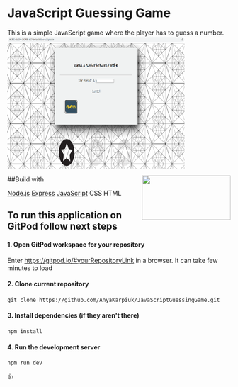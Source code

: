 # JavaScript Guessing Game
This is a simple JavaScript game where the player has to guess a number. 
<img align="center" width="400" height="300" src="1.png">

##Build with
<img align="right" width="200" height="100" src="https://i.morioh.com/8c8203b86e.png">

[Node.js](https://nodejs.org/en/)
[Express](https://expressjs.com/)
[JavaScript](https://www.javascript.com/)
CSS
HTML

## To run this application on GitPod follow next steps 

#### 1. Open GitPod workspace for your repository
Enter https://gitpod.io/#yourRepositoryLink in a browser. It can take few minutes to load

#### 2. Clone current repository
```linux
git clone https://github.com/AnyaKarpiuk/JavaScriptGuessingGame.git
```

#### 3. Install dependencies (if they aren't there)
```linux
npm install
```

#### 4. Run the development server
```linux
npm run dev
```

:+1:
